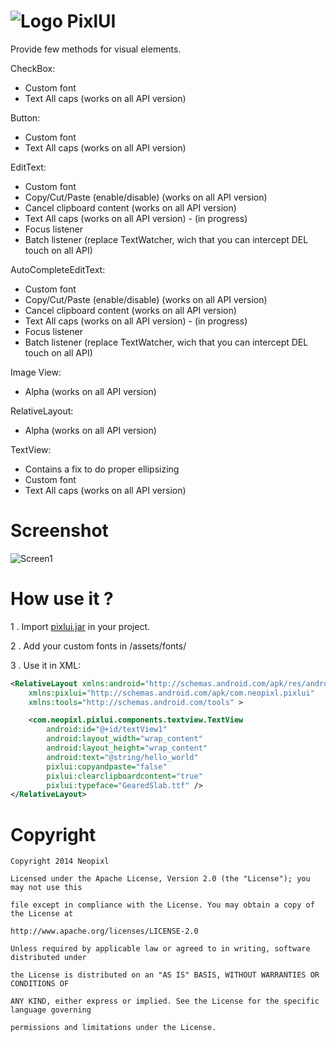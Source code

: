 ![Logo](https://raw.github.com/neopixl/PixlUI/master/Sample/res/drawable-xhdpi/small.png ) PixlUI
======

Provide few methods for visual elements.


CheckBox:
- Custom font
- Text All caps (works on all API version)

Button:
- Custom font
- Text All caps (works on all API version)

EditText:
- Custom font
- Copy/Cut/Paste (enable/disable) (works on all API version)
- Cancel clipboard content (works on all API version)
- Text All caps (works on all API version) - (in progress)
- Focus listener
- Batch listener (replace TextWatcher, wich that you can intercept DEL touch on all API)

AutoCompleteEditText:
- Custom font
- Copy/Cut/Paste (enable/disable) (works on all API version)
- Cancel clipboard content (works on all API version)
- Text All caps (works on all API version) - (in progress)
- Focus listener
- Batch listener (replace TextWatcher, wich that you can intercept DEL touch on all API)

Image View:
- Alpha  (works on all API version)

RelativeLayout:
- Alpha  (works on all API version)


TextView:
- Contains a fix to do proper ellipsizing
- Custom font
- Text All caps (works on all API version)

Screenshot
==========
![Screen1](https://raw.github.com/neopixl/PixlUI/master/screenshot.png )


How use it ?
==========

1 . Import [pixlui.jar](https://github.com/neopixl/PixlUI/raw/master/Sample/libs/pixlui.jar "pixlui.jar") in your project.

2 . Add your custom fonts in /assets/fonts/

3 . Use it in XML:

```xml
<RelativeLayout xmlns:android="http://schemas.android.com/apk/res/android"
    xmlns:pixlui="http://schemas.android.com/apk/com.neopixl.pixlui"
    xmlns:tools="http://schemas.android.com/tools" >

    <com.neopixl.pixlui.components.textview.TextView
        android:id="@+id/textView1"
        android:layout_width="wrap_content"
        android:layout_height="wrap_content"
        android:text="@string/hello_world"
        pixlui:copyandpaste="false"
        pixlui:clearclipboardcontent="true"
        pixlui:typeface="GearedSlab.ttf" />
</RelativeLayout>
```


Copyright
==========


  	Copyright 2014 Neopixl

	Licensed under the Apache License, Version 2.0 (the "License"); you may not use this
	
	file except in compliance with the License. You may obtain a copy of the License at

	http://www.apache.org/licenses/LICENSE-2.0

	Unless required by applicable law or agreed to in writing, software distributed under
	
	the License is distributed on an "AS IS" BASIS, WITHOUT WARRANTIES OR CONDITIONS OF 
	
	ANY KIND, either express or implied. See the License for the specific language governing
	
	permissions and limitations under the License.
